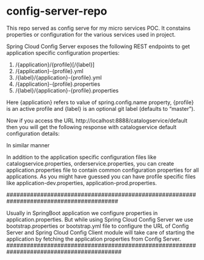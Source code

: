 # config-server-repo

  This repo served as config serve for my micro services POC.
  It constains properties or configuration for the various services used in project.
  
  
  Spring Cloud Config Server exposes the following REST endpoints to get application specific configuration properties:
  
1. /{application}/{profile}[/{label}]
2. /{application}-{profile}.yml
3. /{label}/{application}-{profile}.yml
4. /{application}-{profile}.properties
5. /{label}/{application}-{profile}.properties


Here {application} refers to value of spring.config.name property, {profile} is an active profile and {label} is an optional git label (defaults to “master”).

Now if you access the URL http://localhost:8888/catalogservice/default then you will get the following response with catalogservice default configuration details:


In similar manner

In addition to the application specific configuration files like catalogservice.properties, 
orderservice.properties, you can create application.properties file to contain common configuration properties for all applications. 
As you might have guessed you can have profile specific files like application-dev.properties, application-prod.properties.


#########################################################################################

Usually in SpringBoot application we configure properties in application.properties. But while using Spring Cloud Config Server we use bootstrap.properties or bootstrap.yml file to configure the URL of Config Server and Spring Cloud Config Client module will take care of starting the application by fetching the application properties from Config Server.
##########################################################################################
